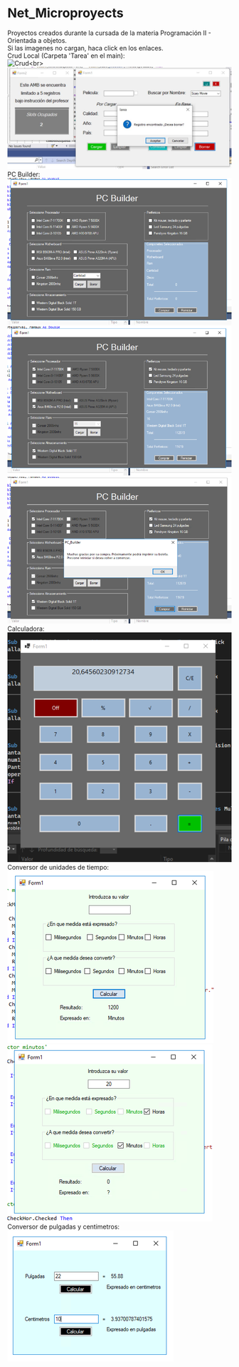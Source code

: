 # Net_Microproyects
Proyectos creados durante la cursada de la materia Programación II - Orientada a objetos.<br>
Si las imagenes no cargan, haca click en los enlaces.<br>
Crud Local (Carpeta 'Tarea' en el main):<br>
![Crud]('https://raw.githubusercontent.com/santiagodg96/Net_Microproyects/main/abm.JPG')<br>
![Crud](https://raw.githubusercontent.com/santiagodg96/Net_Microproyects/main/abm2.JPG)<br>
PC Builder:<br>
![PCBuilder](https://raw.githubusercontent.com/santiagodg96/Net_Microproyects/main/pcbuilder.PNG)<br>
![PCBuilder2](https://raw.githubusercontent.com/santiagodg96/Net_Microproyects/main/pcbuilder2.PNG)<br>
![PCBuilder3](https://raw.githubusercontent.com/santiagodg96/Net_Microproyects/main/pcbuilder3.PNG)<br>
Calculadora:<br>
![Calculadora](https://raw.githubusercontent.com/santiagodg96/Net_Microproyects/main/Calculadora.PNG)<br>
Conversor de unidades de tiempo:<br>
![Conversor](https://raw.githubusercontent.com/santiagodg96/Net_Microproyects/main/Tiempo.PNG)<br>
![Conversor2](https://raw.githubusercontent.com/santiagodg96/Net_Microproyects/main/Tiempo2.PNG)<br>
Conversor de pulgadas y centimetros:<br>
![Pulgadas y Centímetros](https://raw.githubusercontent.com/santiagodg96/Net_Microproyects/main/conversor.PNG)



